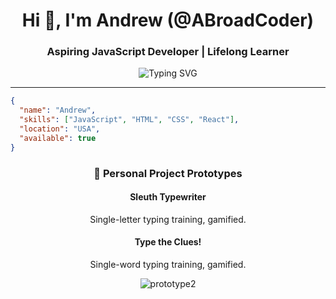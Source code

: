 <h1 align="center">Hi 👋, I'm Andrew (@ABroadCoder)</h1>
<h3 align="center">Aspiring JavaScript Developer | Lifelong Learner</h3>

<p align="center">
  <img src="https://readme-typing-svg.herokuapp.com?font=Fira+Code&size=18&pause=1000&color=36BCF7&center=true&vCenter=true&width=435&lines=Building+smart+%26+fun+applications;Exploring+the+world+of+JavaScript;Always+learning+something+new!" alt="Typing SVG" />
</p>

---

```json
{
  "name": "Andrew",
  "skills": ["JavaScript", "HTML", "CSS", "React"],
  "location": "USA",
  "available": true
}
```

<h3 align="center">🚀 Personal Project Prototypes</h3> 

<h4 align="center">Sleuth Typewriter</h4>
<p align="center">Single-letter typing training, gamified.</p>



<h4 align="center">Type the Clues!</h4>
<p align="center">Single-word typing training, gamified.</p>

<p align="center">
  <img src="https://github.com/user-attachments/assets/6efaee20-443e-4107-8699-545907b8cff0" alt="prototype2" />
</p>






